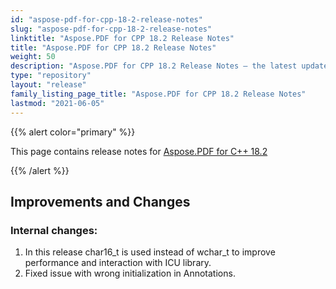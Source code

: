 ```yaml
---
id: "aspose-pdf-for-cpp-18-2-release-notes"
slug: "aspose-pdf-for-cpp-18-2-release-notes"
linktitle: "Aspose.PDF for CPP 18.2 Release Notes"
title: "Aspose.PDF for CPP 18.2 Release Notes"
weight: 50
description: "Aspose.PDF for CPP 18.2 Release Notes – the latest updates and fixes."
type: "repository"
layout: "release"
family_listing_page_title: "Aspose.PDF for CPP 18.2 Release Notes"
lastmod: "2021-06-05"
---
```


{{% alert color="primary" %}}

This page contains release notes for [Aspose.PDF for C++ 18.2](https://www.nuget.org/packages/Aspose.PDF.Cpp/18.2.0)

{{% /alert %}}
## **Improvements and Changes**
### **Internal changes:**
1. In this release char16_t is used instead of wchar_t to improve performance and interaction with ICU library.
1. Fixed issue with wrong initialization in Annotations.
